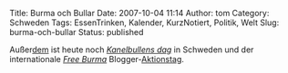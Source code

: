 Title: Burma och Bullar
Date: 2007-10-04 11:14
Author: tom
Category: Schweden
Tags: EssenTrinken, Kalender, KurzNotiert, Politik, Welt
Slug: burma-och-bullar
Status: published

Außer[dem](http://www.fiket.de/2007/10/04/50-jahre-sputnik-1/) ist heute
noch [*Kanelbullens
dag*](http://www.fiket.de/2006/10/04/kanelbullens-dag/) in Schweden und
der internationale [*Free Burma*](http://www.free-burma.org/)
Blogger-[Aktionstag](http://technorati.com/posts/tag/free+burma).

